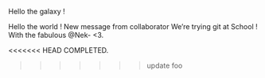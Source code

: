 
Hello the galaxy !

Hello the world ! New message from collaborator
We’re trying git at School !
With the fabulous @Nek-  <3.

<<<<<<< HEAD
COMPLETED.
>>>>>>> update foo
